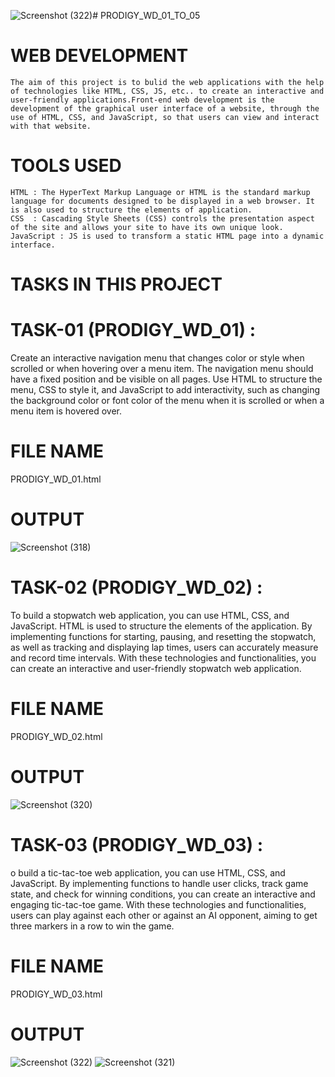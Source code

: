 ![Screenshot (322)](https://github.com/V-Deepiga/PRODIGY_WD_01_to_05/assets/157875895/9c8c21bb-a8d2-4313-9ede-9dd60edc5462)# PRODIGY_WD_01_TO_05

# WEB DEVELOPMENT 
    The aim of this project is to bulid the web applications with the help of technologies like HTML, CSS, JS, etc.. to create an interactive and user-friendly applications.Front-end web development is the development of the graphical user interface of a website, through the use of HTML, CSS, and JavaScript, so that users can view and interact with that website.

# TOOLS USED
    HTML : The HyperText Markup Language or HTML is the standard markup language for documents designed to be displayed in a web browser. It is also used to structure the elements of application.
    CSS  : Cascading Style Sheets (CSS) controls the presentation aspect of the site and allows your site to have its own unique look.
    JavaScript : JS is used to transform a static HTML page into a dynamic interface.
    
# TASKS IN THIS PROJECT 

# TASK-01 (PRODIGY_WD_01) :
  Create an interactive navigation menu that changes color or style when scrolled or when hovering over a menu item. The navigation menu should have a fixed position and be visible on all pages. Use HTML to structure the menu, CSS to style it, and JavaScript to add interactivity, such as changing the background color or font color of the menu when it is scrolled or when a menu item is hovered over.
# FILE NAME 
  PRODIGY_WD_01.html
# OUTPUT 
![Screenshot (318)](https://github.com/V-Deepiga/PRODIGY_WD_01_to_05/assets/157875895/ff755c19-6af6-43d2-81ad-e0fd0f777e17)

# TASK-02 (PRODIGY_WD_02) :
  To build a stopwatch web application, you can use HTML, CSS, and JavaScript. HTML is used to structure the elements of the application. By implementing functions for starting, pausing, and resetting the stopwatch, as well as tracking and displaying lap times, users can accurately measure and record time intervals. With these technologies and functionalities, you can create an interactive and user-friendly stopwatch web application.
# FILE NAME
  PRODIGY_WD_02.html
# OUTPUT
![Screenshot (320)](https://github.com/V-Deepiga/PRODIGY_WD_01_to_05/assets/157875895/06957cfe-2aed-49fd-a8fd-04d2ca10db23)

# TASK-03 (PRODIGY_WD_03) :
  o build a tic-tac-toe web application, you can use HTML, CSS, and JavaScript. By implementing functions to handle user clicks, track game state, and check for winning conditions, you can create an interactive and engaging tic-tac-toe game. With these technologies and functionalities, users can play against each other or against an AI opponent, aiming to get three markers in a row to win the game.
# FILE NAME
  PRODIGY_WD_03.html
# OUTPUT
![Screenshot (322)](https://github.com/V-Deepiga/PRODIGY_WD_01_to_05/assets/157875895/0bdc2dbb-9a6d-47e5-ae88-a54ca4d90169)
![Screenshot (321)](https://github.com/V-Deepiga/PRODIGY_WD_01_to_05/assets/157875895/07382868-bc4c-4da2-9d2b-8198ad84c058)

